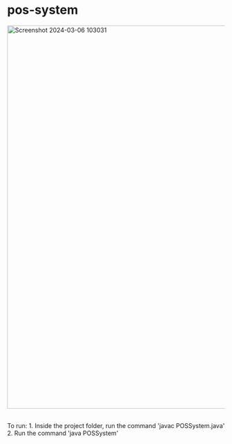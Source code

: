 # pos-system

<img width="885" alt="Screenshot 2024-03-06 103031" src="https://github.com/ErvinC256/pos-system/assets/149756489/c9631eb9-068f-4b4d-aeb7-7fa63a7d150a">
<br><br>
<p></p>
<p></p>
<p></p>
To run:
1. Inside the project folder, run the command 'javac POSSystem.java'
2. Run the command 'java POSSystem'
